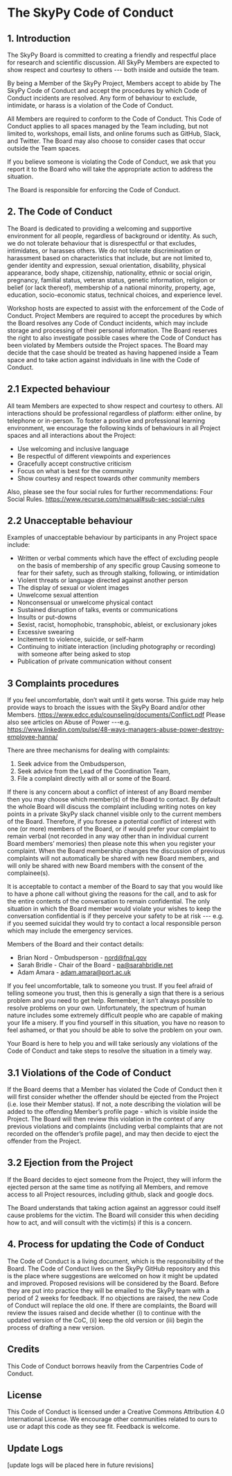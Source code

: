 The SkyPy Code of Conduct
=========================

## 1. Introduction

The SkyPy Board is committed to creating a friendly and respectful place for research and scientific discussion. All SkyPy Members are expected to show respect and courtesy to others --- both inside and outside the team.

By being a Member of the SkyPy Project, Members accept to abide by The SkyPy Code of Conduct and accept the procedures by which Code of Conduct incidents are resolved. Any form of behaviour to exclude, intimidate, or harass is a violation of the Code of Conduct.

All Members are required to conform to the Code of Conduct. This Code of Conduct applies to all spaces managed by the Team including, but not limited to, workshops, email lists, and online forums such as GitHub, Slack, and Twitter. The Board may also choose to consider cases that occur outside the Team spaces.

If you believe someone is violating the Code of Conduct, we ask that you report it to the Board who will take the appropriate action to address the situation.

The Board is responsible for enforcing the Code of Conduct.

## 2. The Code of Conduct

The Board is dedicated to providing a welcoming and supportive environment for all people, regardless of background or identity. As such, we do not tolerate behaviour that is disrespectful or that excludes, intimidates, or harasses  others. We do not tolerate discrimination or harassment based on characteristics that include, but are not limited to, gender identity and expression, sexual orientation, disability, physical appearance, body shape, citizenship, nationality, ethnic or social origin, pregnancy, familial status, veteran status, genetic information, religion or belief (or lack thereof), membership of a national minority, property, age, education, socio-economic status, technical choices, and experience level.

Workshop hosts are expected to assist with the enforcement of the Code of Conduct. Project Members are required to accept the procedures by which the Board resolves any Code of Conduct incidents, which may include storage and processing of their personal information. The Board reserves the right to also investigate possible cases where the Code of Conduct has been violated by Members outside the Project spaces. The Board may decide that the case should be treated as having happened inside a Team space and to take action against individuals in line with the Code of Conduct.

## 2.1 Expected behaviour

All team Members are expected to show respect and courtesy to others. All interactions should be professional regardless of platform: either online, by telephone or in-person. To foster a positive and professional learning environment, we encourage the following kinds of behaviours in all Project spaces and all interactions about the Project:

- Use welcoming and inclusive language
- Be respectful of different viewpoints and experiences
- Gracefully accept constructive criticism
- Focus on what is best for the community
- Show courtesy and respect towards other community members

Also, please see the four social rules for further recommendations: Four Social Rules. https://www.recurse.com/manual#sub-sec-social-rules

## 2.2 Unacceptable behaviour

Examples of unacceptable behaviour by participants in any Project space include:

- Written or verbal comments which have the effect of excluding people on the basis of membership of any specific group
 Causing someone to fear for their safety, such as through stalking, following, or intimidation
- Violent threats or language directed against another person
- The display of sexual or violent images
- Unwelcome sexual attention
- Nonconsensual or unwelcome physical contact
- Sustained disruption of talks, events or communications
- Insults or put-downs
- Sexist, racist, homophobic, transphobic, ableist, or exclusionary jokes
- Excessive swearing
- Incitement to violence, suicide, or self-harm
- Continuing to initiate interaction (including photography or recording) with someone after being asked to stop
- Publication of private communication without consent

## 3 Complaints procedures

If you feel uncomfortable, don’t wait until it gets worse. This guide may help provide ways to broach the issues with the SkyPy Board and/or other Members.
 https://www.edcc.edu/counseling/documents/Conflict.pdf
Please also see articles on Abuse of Power ---e.g.
 https://www.linkedin.com/pulse/48-ways-managers-abuse-power-destroy-employee-hanna/

There are three mechanisms for dealing with complaints:

1. Seek advice from the Ombudsperson,
2. Seek advice from the Lead of the Coordination Team,
3. File a complaint directly with all or some of the Board.

If there is any concern about a conflict of interest of any Board member then you may choose which member(s) of the Board to contact. By default the whole Board will discuss the complaint including writing notes on key points in a private SkyPy slack channel visible only to the current members of the Board. Therefore, if you foresee a potential conflict of interest with one (or more) members of the Board, or if would prefer your complaint to remain verbal (not recorded in any way other than in individual current Board members’ memories) then please note this when you register your complaint. When the Board membership changes the discussion of previous complaints will not automatically be shared with new Board members, and will only be shared with new Board members with the consent of the complainee(s).

It is acceptable to contact a member of the Board to say that you would like to have a phone call without giving the reasons for the call, and to ask for the entire contents of the conversation to remain confidential. The only situation in which the Board member would violate your wishes to keep the conversation confidential is if they perceive your safety to be at risk --- e.g. if you seemed suicidal they would try to contact a local responsible person which may include the emergency services.

Members of the Board and their contact details:

- Brian Nord - Ombudsperson - nord@fnal.gov
- Sarah Bridle - Chair of the Board - pa@sarahbridle.net
- Adam Amara - adam.amara@port.ac.uk

If you feel uncomfortable, talk to someone you trust. If you feel afraid of telling someone you trust, then this is generally a sign that there is a serious problem and you need to get help. Remember, it isn’t always possible to resolve problems on your own. Unfortunately, the spectrum of human nature includes some extremely difficult people who are capable of making your life a misery. If you find yourself in this situation, you have no reason to feel ashamed, or that you should be able to solve the problem on your own.

Your Board is here to help you and will take seriously any violations of the Code of Conduct and take steps to resolve the situation in a timely way.

## 3.1 Violations of the Code of Conduct

If the Board deems that a Member has violated the Code of Conduct then it will first consider whether the offender should be ejected from the Project (i.e. lose their Member status). If not, a note describing the violation will be added to the offending Member’s profile page - which is visible inside the Project. The Board will then review this violation in the context of any previous violations and complaints (including verbal complaints that are not recorded on the offender’s profile page), and may then decide to eject the offender from the Project.

## 3.2 Ejection from the Project

If the Board decides to eject someone from the Project, they will inform the ejected person at the same time as notifying all Members, and remove access to all Project resources, including github, slack and google docs.

The Board understands that taking action against an aggressor could itself cause problems for the victim. The Board will consider this when deciding how to act, and will consult with the victim(s) if this is a concern.

## 4. Process for updating the Code of Conduct

The Code of Conduct is a living document, which is the responsibility of the Board. The Code of Conduct lives on the SkyPy GitHub repository and this is the place where suggestions are welcomed on how it might be updated and improved. Proposed revisions will be considered by the Board. Before they are put into practice they will be emailed to the SkyPy team with a period of 2 weeks for feedback. If no objections are raised, the new Code of Conduct will replace the old one. If there are complaints, the Board will review the issues raised and decide whether (i) to continue with the updated version of the CoC, (ii) keep the old version or (iii) begin the process of drafting a new version.

## Credits

This Code of Conduct borrows heavily from the Carpentries Code of Conduct.

## License

This Code of Conduct is licensed under a Creative Commons Attribution 4.0 International License. We encourage other communities related to ours to use or adapt this code as they see fit. Feedback is welcome.

## Update Logs

[update logs will be placed here in future revisions]
